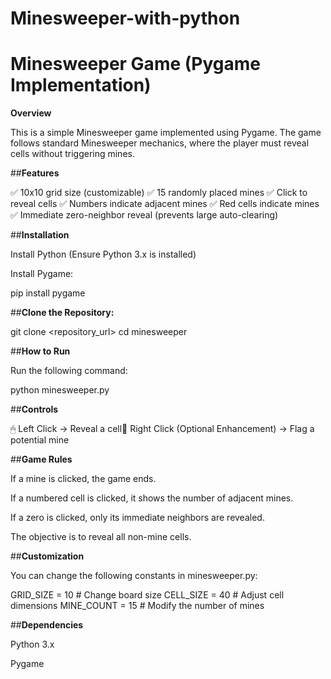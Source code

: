 # Minesweeper-with-python
# Minesweeper Game (Pygame Implementation)

**Overview**

This is a simple Minesweeper game implemented using Pygame. The game follows standard Minesweeper mechanics, where the player must reveal cells without triggering mines.

##**Features**

✅ 10x10 grid size (customizable)
✅ 15 randomly placed mines
✅ Click to reveal cells
✅ Numbers indicate adjacent mines
✅ Red cells indicate mines
✅ Immediate zero-neighbor reveal (prevents large auto-clearing)

##**Installation**

Install Python (Ensure Python 3.x is installed)

Install Pygame:

pip install pygame

##**Clone the Repository:**

git clone <repository_url>
cd minesweeper

##**How to Run**

Run the following command:

python minesweeper.py

##**Controls**

🖱 Left Click → Reveal a cell🚩 Right Click (Optional Enhancement) → Flag a potential mine

##**Game Rules**

If a mine is clicked, the game ends.

If a numbered cell is clicked, it shows the number of adjacent mines.

If a zero is clicked, only its immediate neighbors are revealed.

The objective is to reveal all non-mine cells.

##**Customization**

You can change the following constants in minesweeper.py:

GRID_SIZE = 10  # Change board size
CELL_SIZE = 40  # Adjust cell dimensions
MINE_COUNT = 15  # Modify the number of mines

##**Dependencies**

Python 3.x

Pygame
